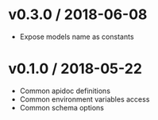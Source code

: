 # v0.3.0 / 2018-06-08
- Expose models name as constants

# v0.1.0 / 2018-05-22

* Common apidoc definitions
* Common environment variables access
* Common schema options

